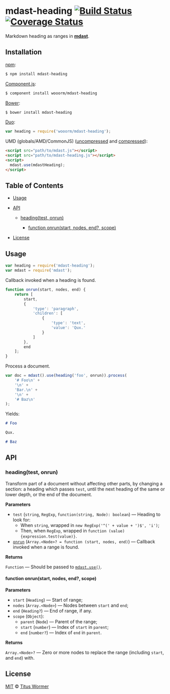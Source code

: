 # mdast-heading [![Build Status](https://img.shields.io/travis/wooorm/mdast-heading.svg?style=flat)](https://travis-ci.org/wooorm/mdast-heading) [![Coverage Status](https://img.shields.io/coveralls/wooorm/mdast-heading.svg?style=flat)](https://coveralls.io/r/wooorm/mdast-heading?branch=master)

Markdown heading as ranges in [**mdast**](https://github.com/wooorm/mdast).

## Installation

[npm](https://docs.npmjs.com/cli/install):

```bash
$ npm install mdast-heading
```

[Component.js](https://github.com/componentjs/component):

```bash
$ component install wooorm/mdast-heading
```

[Bower](http://bower.io/#install-packages):

```bash
$ bower install mdast-heading
```

[Duo](http://duojs.org/#getting-started):

```javascript
var heading = require('wooorm/mdast-heading');
```

UMD (globals/AMD/CommonJS) ([uncompressed](mdast-heading.js) and [compressed](mdast-heading.min.js)):

```html
<script src="path/to/mdast.js"></script>
<script src="path/to/mdast-heading.js"></script>
<script>
  mdast.use(mdastHeading);
</script>
```

## Table of Contents

*   [Usage](#usage)

*   [API](#api)

    *   [heading(test, onrun)](#headingtest-onrun)

        *   [function onrun(start, nodes, end?, scope)](#function-onrunstart-nodes-end-scope)

*   [License](#license)

## Usage

```javascript
var heading = require('mdast-heading');
var mdast = require('mdast');
```

Callback invoked when a heading is found.

```javascript
function onrun(start, nodes, end) {
    return [
        start,
        {
            'type': 'paragraph',
            'children': [
                {
                    'type': 'text',
                    'value': 'Qux.'
                }
            ]
        },
        end
    ];
}
```

Process a document.

```javascript
var doc = mdast().use(heading('foo', onrun)).process(
    '# Foo\n' +
    '\n' +
    'Bar.\n' +
    '\n' +
    '# Baz\n'
);
```

Yields:

```markdown
# Foo

Qux.

# Baz
```

## API

### heading(test, onrun)

Transform part of a document without affecting other parts, by changing a section: a heading which passes `test`, until the next heading of the same or lower depth, or the end of the document.

**Parameters**

*   `test` (`string`, `RegExp`, `function(string, Node): boolean`) — Heading to look for:
    *   When `string`, wrapped in `new RegExp('^(' + value + ')$', 'i')`;
    *   Then, when `RegExp`, wrapped in `function (value) {expression.test(value)}`.
*   [`onrun`](#function-onrunstart-nodes-end-scope) (`Array.<Node>? = function (start, nodes, end)`) — Callback invoked when a range is found.

**Returns**

`Function` — Should be passed to [`mdast.use()`](https://github.com/wooorm/mdast#mdastuseplugin-options).

#### function onrun(start, nodes, end?, scope)

**Parameters**

*   `start` (`Heading`) — Start of range;
*   `nodes` (`Array.<Node>`) — Nodes between `start` and `end`;
*   `end` (`Heading?`) — End of range, if any.
*   `scope` (`Object`):
    *   `parent` (`Node`) — Parent of the range;
    *   `start` (`number`) — Index of `start` in `parent`;
    *   `end` (`number?`) — Index of `end` in `parent`.

**Returns**

`Array.<Node>?` — Zero or more nodes to replace the range (including `start`, and `end`) with.

## License

[MIT](LICENSE) © [Titus Wormer](http://wooorm.com)
